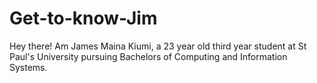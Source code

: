 # Get-to-know-Jim
Hey there! Am James Maina Kiumi, a 23 year old third year student at St Paul's University pursuing Bachelors of Computing and Information Systems.

